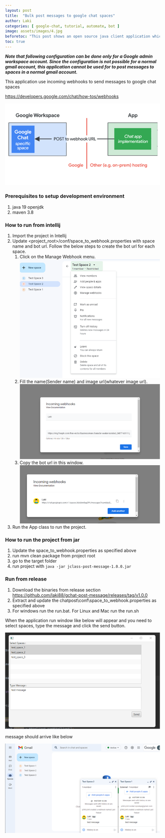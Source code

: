 ```yaml
---
layout: post
title:  "Bulk post messages to google chat spaces"
author: Laki
categories: [ google-chat, tutorial, automate, bot ]
image: assets/images/4.jpg
beforetoc: "This post shows an open source java client application which can bulk post messages to google chat spaces and individuals"
toc: true
---
```



***Note that following configuration can be done only for a Google admin workspace account. Since the configuration is not 
possible for a normal gmail account, this application cannot be used for to post messages to spaces in a normal gmail account.***

This application use incoming webhooks to send messages to google chat spaces

https://developers.google.com/chat/how-tos/webhooks

![Chat app implementation diagram](../assets/images/2022-11-06-bulk-post-google-chat-space/4.png)


### Prerequisites to setup development environment
1. java 19 openjdk 
2. maven 3.8
### How to run from intellij
1. Import the project in Intellij
2. Update <project_root>/conf/space_to_webhook.properties with space name and bot url. Follow the below steps to create the bot url for each space.
   1. Click on the Manage Webhook menu. ![alt text](../assets/images/2022-11-06-bulk-post-google-chat-space/1.png)
   2. Fill the name(Sender name) and image url(whatever image url). ![alt text](../assets/images/2022-11-06-bulk-post-google-chat-space/2.png)
   3. Copy the bot url in this window. ![alt text](../assets/images/2022-11-06-bulk-post-google-chat-space/3.png)
3. Run the App class to run the project.

### How to run the project from jar
1. Update the space_to_webhook.properties as specified above
2. run mvn clean package from project root
3. go to the target folder
4. run project with `java -jar jclass-post-message-1.0.0.jar`

### Run from release
1. Download the binaries from release section https://github.com/laki88/gchat-post-message/releases/tag/v1.0.0
2. Extract and update the chatpost\conf\space_to_webhook.properties as specified above
3. For windows run the run.bat. For Linux and Mac run the run.sh

When the application run window like below will appear and you need to select spaces, type the message and click the send button.

![alt text](../assets/images/2022-11-06-bulk-post-google-chat-space/5.png)

message should arrive like below

![alt text](../assets/images/2022-11-06-bulk-post-google-chat-space/6.png)

